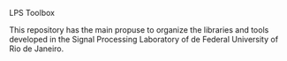 LPS Toolbox

This repository has the main propuse to organize the libraries and tools developed in the Signal Processing Laboratory of de Federal University of Rio de Janeiro.




